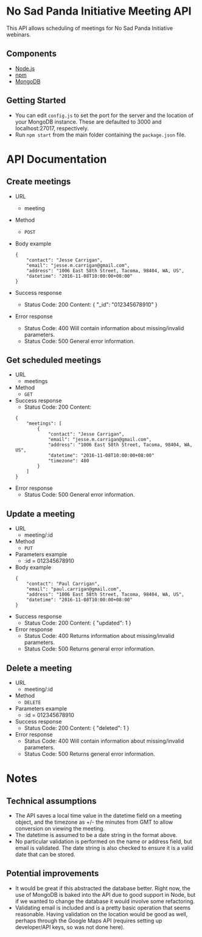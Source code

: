 # No Sad Panda Initiative Meeting API

This API allows scheduling of meetings for No Sad Panda Initiative webinars.

## Components

- [Node.js](http://nodejs.org/en/)
- [npm](http://www.npmjs.com/)
- [MongoDB](http://www.mongodb.com/)

## Getting Started

- You can edit `config.js` to set the port for the server and the location of your MongoDB instance. These are defaulted to 3000 and localhost:27017, respectively.
- Run `npm start` from the main folder containing the `package.json` file.

# API Documentation

## Create meetings
- URL
    - meeting
- Method
    - `POST`
- Body example
    ```
    {
        "contact": "Jesse Carrigan",
        "email": "jesse.m.carrigan@gmail.com",
        "address": "1006 East 58th Street, Tacoma, 98404, WA, US",
        "datetime": "2016-11-08T10:00:00+08:00"
    }
    ```
- Success response
    - Status Code: 200
      Content: { "_id": "012345678910" }

- Error response
    - Status Code: 400
      Will contain information about missing/invalid parameters.
    - Status Code: 500
      General error information.

## Get scheduled meetings

- URL
    - meetings
- Method
    - `GET`
- Success response
    - Status Code: 200
      Content: 
    ```
    {
        "meetings": [
            {
                "contact": "Jesse Carrigan",
                "email": "jesse.m.carrigan@gmail.com",
                "address": "1006 East 58th Street, Tacoma, 98404, WA, US",
                "datetime": "2016-11-08T10:00:00+08:00"
                "timezone": 480
            }
        ] 
    }
    ```
- Error response
    - Status Code: 500
      General error information.

## Update a meeting

- URL
    - meeting/:id
- Method
    - `PUT`
- Parameters example
    - :id = 012345678910
- Body example
    ```
    {
        "contact": "Paul Carrigan",
        "email": "paul.carrigan@gmail.com",
        "address": "1006 East 58th Street, Tacoma, 98404, WA, US",
        "datetime": "2016-11-08T10:00:00+08:00"
    }
    ```
- Success response
    - Status Code: 200
      Content: { "updated": 1 }
- Error response
    - Status Code: 400
      Returns information about missing/invalid parameters.
    - Status Code: 500
      Returns general error information.

## Delete a meeting

- URL
    - meeting/:id
- Method
    - `DELETE`
- Parameters example
    - :id = 012345678910
- Success response
    - Status Code: 200
      Content: { "deleted": 1 }
- Error response
    - Status Code: 400
      Will contain information about missing/invalid parameters.
    - Status Code: 500
      Returns general error information.

# Notes

## Technical assumptions

- The API saves a local time value in the datetime field on a meeting object, and the timezone as +/- the minutes from GMT to allow conversion on viewing the meeting.
- The datetime is assumed to be a date string in the format above.
- No particular validation is performed on the name or address field, but email is validated. The date string is also checked to ensure it is a valid date that can be stored.

## Potential improvements

- It would be great if this abstracted the database better. Right now, the use of MongoDB is baked into the API due to good support in Node, but if we wanted to change the database it would involve some refactoring.
- Validating email is included and is a pretty basic operation that seems reasonable. Having validation on the location would be good as well, perhaps through the Google Maps API (requires setting up developer/API keys, so was not done here).


